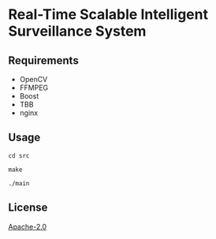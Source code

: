 # Real-Time Scalable Intelligent Surveillance System


## Requirements

- OpenCV
- FFMPEG
- Boost
- TBB
- nginx


## Usage

```
cd src
```
```
make
```
```
./main

```



## License
[Apache-2.0](https://choosealicense.com/licenses/apache-2.0/)
